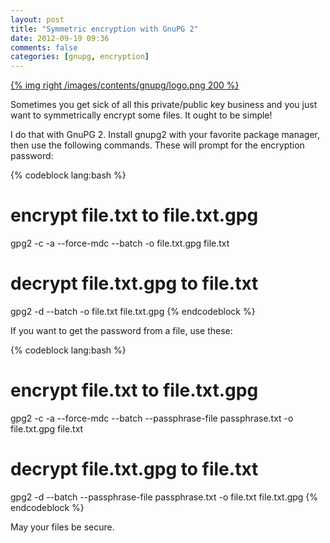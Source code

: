 ```yaml
---
layout: post
title: "Symmetric encryption with GnuPG 2"
date: 2012-09-19 09:36
comments: false
categories: [gnupg, encryption]
---
```


[{% img right /images/contents/gnupg/logo.png 200 %}](http://www.gnupg.org)

Sometimes you get sick of all this private/public key business and you just want to symmetrically encrypt some files. It ought to be simple!

I do that with GnuPG 2. Install gnupg2 with your favorite package manager, then use the following commands. These will prompt for the encryption password:

{% codeblock lang:bash %}
# encrypt file.txt to file.txt.gpg
gpg2 -c -a --force-mdc --batch -o file.txt.gpg file.txt
 
# decrypt file.txt.gpg to file.txt
gpg2 -d --batch -o file.txt file.txt.gpg
{% endcodeblock %}

If you want to get the password from a file, use these:

{% codeblock lang:bash %}
# encrypt file.txt to file.txt.gpg
gpg2 -c -a --force-mdc --batch --passphrase-file passphrase.txt -o file.txt.gpg file.txt
 
# decrypt file.txt.gpg to file.txt
gpg2 -d --batch --passphrase-file passphrase.txt -o file.txt file.txt.gpg
{% endcodeblock %}

May your files be secure.

